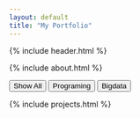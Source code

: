 ```yaml
---
layout: default
title: "My Portfolio"
---
```

{% include header.html %}

{% include about.html %}

<!-- 카테고리 필터 버튼 -->
<div class="category-buttons">
  <button onclick="filterPosts('all')">Show All</button>
  <button onclick="filterPosts('Programing')"> Programing </button>
  <button onclick="filterPosts('Bigdata')"> Bigdata </button>
</div>

{% include projects.html %}
